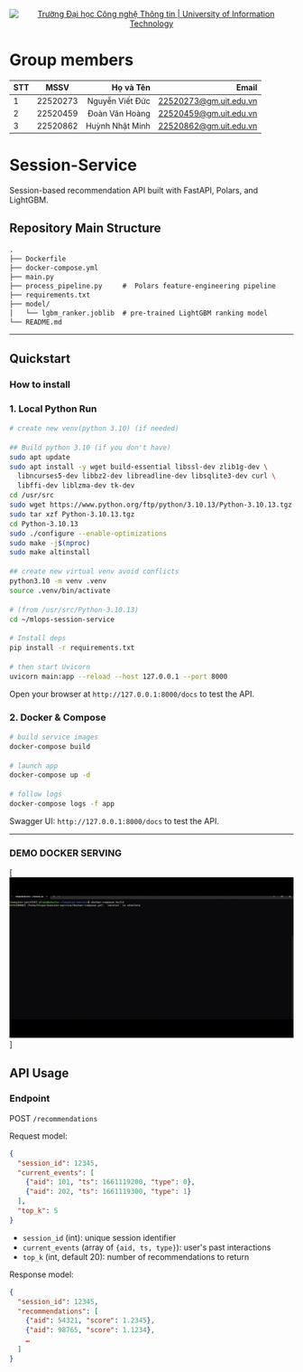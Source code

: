 <!-- Banner -->
<p align="center">
  <a href="https://www.uit.edu.vn/" title="Trường Đại học Công nghệ Thông tin" style="border: none;">
    <img src="https://i.imgur.com/WmMnSRt.png" alt="Trường Đại học Công nghệ Thông tin | University of Information Technology">
  </a>
</p>

# Group members
| STT    | MSSV          | Họ và Tên              |  Email                  |
| ------ |:-------------:| ----------------------:|-------------------------:
| 1      | 22520273      | Nguyễn Viết Đức        |22520273@gm.uit.edu.vn   |
| 2      | 22520459      | Đoàn Văn Hoàng         |22520459@gm.uit.edu.vn   |
| 3      | 22520862      | Huỳnh Nhật Minh        |22520862@gm.uit.edu.vn   |

# Session-Service

Session-based recommendation API built with FastAPI, Polars, and LightGBM.  

## Repository Main Structure

```
.
├── Dockerfile
├── docker-compose.yml
├── main.py
├── process_pipeline.py     #  Polars feature‐engineering pipeline
├── requirements.txt
├── model/
│   └── lgbm_ranker.joblib  # pre‐trained LightGBM ranking model
└── README.md
```

---

## Quickstart

### How to install

### 1. Local Python Run

```bash
# create new venv(python 3.10) (if needed)

## Build python 3.10 (if you don't have)
sudo apt update
sudo apt install -y wget build-essential libssl-dev zlib1g-dev \
  libncurses5-dev libbz2-dev libreadline-dev libsqlite3-dev curl \
  libffi-dev liblzma-dev tk-dev
cd /usr/src
sudo wget https://www.python.org/ftp/python/3.10.13/Python-3.10.13.tgz
sudo tar xzf Python-3.10.13.tgz
cd Python-3.10.13
sudo ./configure --enable-optimizations
sudo make -j$(nproc)
sudo make altinstall

## create new virtual venv avoid conflicts
python3.10 -m venv .venv
source .venv/bin/activate

# (from /usr/src/Python-3.10.13)
cd ~/mlops-session-service 

# Install deps
pip install -r requirements.txt

# then start Uvicorn
uvicorn main:app --reload --host 127.0.0.1 --port 8000
```
Open your browser at `http://127.0.0.1:8000/docs` to test the API.

### 2. Docker & Compose

```bash
# build service images
docker-compose build

# launch app
docker-compose up -d

# follow logs
docker-compose logs -f app
```

Swagger UI: `http://127.0.0.1:8000/docs` to test the API.

---
### DEMO DOCKER SERVING
[![Watch the video](demo.gif)]



## API Usage

### Endpoint

POST `/recommendations`

Request model:
```json
{
  "session_id": 12345,
  "current_events": [
    {"aid": 101, "ts": 1661119200, "type": 0},
    {"aid": 202, "ts": 1661119300, "type": 1}
  ],
  "top_k": 5
}
```

- `session_id` (int): unique session identifier  
- `current_events` (array of `{aid, ts, type}`): user's past interactions  
- `top_k` (int, default 20): number of recommendations to return

Response model:
```json
{
  "session_id": 12345,
  "recommendations": [
    {"aid": 54321, "score": 1.2345},
    {"aid": 98765, "score": 1.1234},
    …
  ]
}
```
